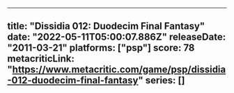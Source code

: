 
---
title: "Dissidia 012: Duodecim Final Fantasy"
date: "2022-05-11T05:00:07.886Z"
releaseDate: "2011-03-21"
platforms: ["psp"]
score: 78
metacriticLink: "https://www.metacritic.com/game/psp/dissidia-012-duodecim-final-fantasy"
series: []
---

